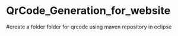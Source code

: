 # QrCode_Generation_for_website
#create a folder folder for qrcode using maven repository in eclipse 
